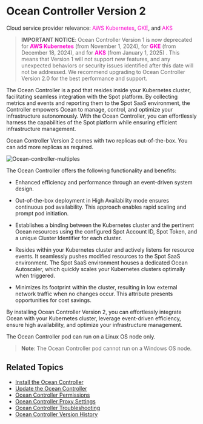 # Ocean Controller Version 2 

Cloud service provider relevance: <font color="#FC01CC">AWS Kubernetes</font>, <font color="#FC01CC">GKE</font>, and <font color="#FC01CC">AKS</font> 

>**IMPORTANT NOTICE**: Ocean Controller Version 1 is now deprecated for **<font color="#FC01CC">AWS Kubernetes</font>** (from November 1, 2024), for **<font color="#FC01CC">GKE</font>** (from December 18, 2024), and for **<font color="#FC01CC">AKS</font>** (from January 1, 2025) . This means that Version 1 will not support new features, and any unexpected behaviors or security issues identified after this date will not be addressed. We recommend upgrading to Ocean Controller Version 2.0 for the best performance and support.   

The Ocean Controller is a pod that resides inside your Kubernetes cluster, facilitating seamless integration with the Spot platform. By collecting metrics and events and reporting them to the Spot SaaS environment, the Controller empowers Ocean to manage, control, and optimize your infrastructure autonomously. With the Ocean Controller, you can effortlessly harness the capabilities of the Spot platform while ensuring efficient infrastructure management.

Ocean Controller Version 2 comes with two replicas out-of-the-box. You can add more replicas as required. 

![Ocean-controller-multiples](https://github.com/spotinst/help/assets/159915991/90e2a5ab-f724-4297-914a-186ef4e1b803)


The Ocean Controller offers the following functionality and benefits: 

*   Enhanced efficiency and performance through an event-driven system design. 

*   Out-of-the-box deployment in High Availability mode ensures continuous pod availability. This approach enables rapid scaling and prompt pod initiation. 

*   Establishes a binding between the Kubernetes cluster and the pertinent Ocean resources using the configured Spot Account ID, Spot Token, and a unique Cluster Identifier for each cluster. 

*   Resides within your Kubernetes cluster and actively listens for resource events. It seamlessly pushes modified resources to the Spot SaaS environment. The Spot SaaS environment houses a dedicated Ocean Autoscaler, which quickly scales your Kubernetes clusters optimally when triggered. 

*   Minimizes its footprint within the cluster, resulting in low external network traffic when no changes occur. This attribute presents opportunities for cost savings. 

By installing Ocean Controller Version 2, you can effortlessly integrate Ocean with your Kubernetes cluster, leverage event-driven efficiency, ensure high availability, and optimize your infrastructure management. 

The Ocean Controller pod can run on a Linux OS node only. 

>**Note**: The Ocean Controller pod cannot run on a Windows OS node.

## Related Topics

*  [Install the Ocean Controller](https://docs.spot.io/ocean/tutorials/spot-kubernetes-controller/ocean-controller-two-install)
*  [Update the Ocean Controller](https://docs.spot.io/ocean/tutorials/spot-kubernetes-controller/ocean-controller-two-update)
*  [Ocean Controller Permissions](https://docs.spot.io/ocean/tutorials/spot-kubernetes-controller/ocean-controller-two-permissions)
*  [Ocean Controller Proxy Settings](https://docs.spot.io/ocean/tutorials/spot-kubernetes-controller/ocean-controller-two-proxy)
*  [Ocean Controller Troubleshooting](https://docs.spot.io/ocean/tutorials/spot-kubernetes-controller/ocean-controller-two-ts)
*  [Ocean Controller Version History](https://docs.spot.io/ocean/tutorials/spot-kubernetes-controller/controller-version-two-hist)


